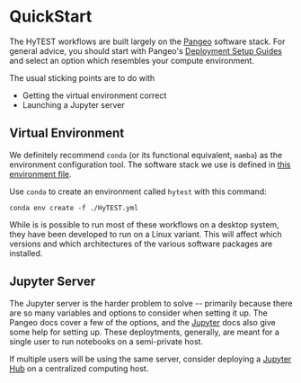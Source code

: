 # QuickStart 

The HyTEST workflows are built largely on the [Pangeo](https://pangeo.io/) 
software stack. For general advice, you should start with Pangeo's 
[Deployment Setup Guides](https://pangeo.io/setup_guides/index.html)
and select an option which resembles your compute environment.

The usual sticking points are to do with
* Getting the virtual environment correct
* Launching a Jupyter server

## Virtual Environment

We definitely recommend `conda` (or its functional equivalent, `mamba`)
as the environment configuration tool.  The software stack we use is 
defined in 
[this environment file](https://raw.githubusercontent.com/hytest-org/hytest/main/environment_set_up/HyTEST.yml). 

Use `conda` to create an environment called `hytest` with this command: 

```text
conda env create -f ./HyTEST.yml
```

While is is possible to run most of these workflows on a desktop system, 
they have been developed to run on a Linux variant.  This will affect which
versions and which architectures of the various software packages are 
installed. 

## Jupyter Server
The Jupyter server is the harder problem to solve -- primarily because 
there are so many variables and options to consider when setting it up. 
The Pangeo docs cover a few of the options, and the [Jupyter](https://jupyter.org/)
docs also give some help for setting up. These deploytments, generally, 
are meant for a single user to run notebooks on a semi-private host. 

If multiple users will be using the same server, consider deploying a
[Jupyter Hub](https://jupyter.org/hub) on a centralized computing host.



